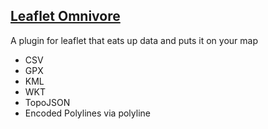 ##  [Leaflet Omnivore](https://github.com/mapbox/leaflet-omnivore)

A plugin for leaflet that eats up data and puts it on your map

 - CSV 
 - GPX 
 - KML 
 - WKT 
 - TopoJSON
 - Encoded Polylines via polyline